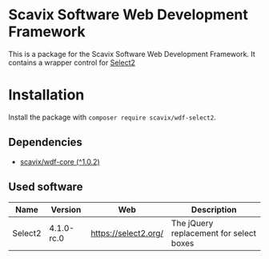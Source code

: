 Scavix Software Web Development Framework
=========================================
This is a package for the Scavix Software Web Development Framework.
It contains a wrapper control for [Select2](https://select2.org/)

Installation
============
Install the package with `composer require scavix/wdf-select2`.

Dependencies
------------
* [scavix/wdf-core (^1.0.2)](https://packagist.org/packages/scavix/wdf-core#v1.0.2)

Used software
-------------
| Name | Version | Web | Description |
|---|---|---|---|
| Select2 | 4.1.0-rc.0 | https://select2.org/ | The jQuery replacement for select boxes |
